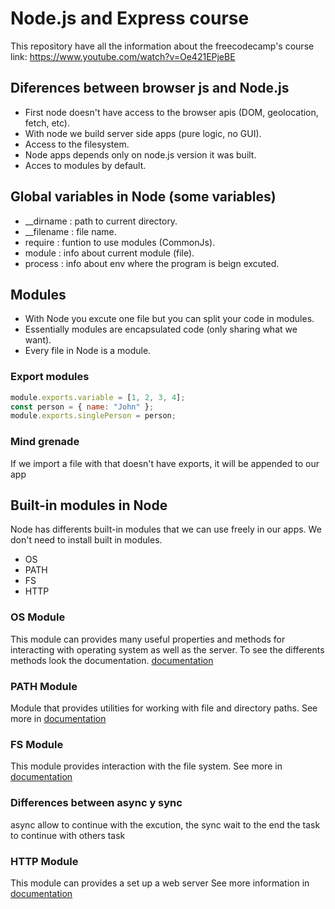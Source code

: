 # Node.js and Express course

This repository have all the information about the freecodecamp's course
link: https://www.youtube.com/watch?v=Oe421EPjeBE

## Diferences between browser js and Node.js

- First node doesn't have access to the browser apis (DOM, geolocation, fetch, etc).
- With node we build server side apps (pure logic, no GUI).
- Access to the filesystem.
- Node apps depends only on node.js version it was built.
- Acces to modules by default.

## Global variables in Node (some variables)

- \_\_dirname : path to current directory.
- \_\_filename : file name.
- require : funtion to use modules (CommonJs).
- module : info about current module (file).
- process : info about env where the program is beign excuted.

## Modules

- With Node you excute one file but you can split your code in modules.
- Essentially modules are encapsulated code (only sharing what we want).
- Every file in Node is a module.

### Export modules

```javascript
module.exports.variable = [1, 2, 3, 4];
const person = { name: "John" };
module.exports.singlePerson = person;
```

### Mind grenade

If we import a file with that doesn't have exports, it will be appended to our app

## Built-in modules in Node

Node has differents built-in modules that we can use freely in our apps.
We don't need to install built in modules.

- OS
- PATH
- FS
- HTTP

### OS Module

This module can provides many useful properties and methods for interacting with
operating system as well as the server. To see the differents methods look the documentation.
[documentation](https://nodejs.org/api/os.html)

### PATH Module

Module that provides utilities for working with file and directory paths.
See more in [documentation](https://nodejs.org/api/path.html)

### FS Module

This module provides interaction with the file system. See more in [documentation](https://nodejs.org/api/fs.html)

### Differences between async y sync

async allow to continue with the excution, the sync wait to the end the task to continue with others task

### HTTP Module

This module can provides a set up a web server
See more information in [documentation](https://nodejs.org/api/http.html)
